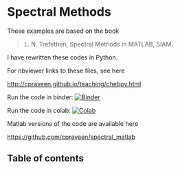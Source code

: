 # Spectral Methods

These examples are based on the book 

> L. N. Trefethen, Spectral Methods in MATLAB, SIAM.

I have rewritten these codes in Python.

For nbviewer links to these files, see here

<http://cpraveen.github.io/teaching/chebpy.html>

Run the code in binder: [![Binder](https://mybinder.org/badge_logo.svg)](https://mybinder.org/v2/gh/cpraveen/chebpy/HEAD)

Run the code in colab: [![Colab](https://colab.research.google.com/assets/colab-badge.svg)](https://colab.research.google.com/github/cpraveen/chebpy)

Matlab versions of the code are available here

<https://github.com/cpraveen/spectral_matlab>

## Table of contents

```{tableofcontents}
```
